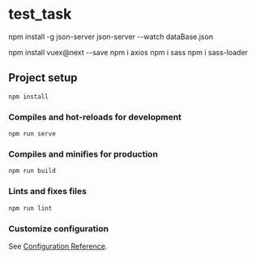 # test_task

npm install -g json-server
json-server --watch dataBase.json

npm install vuex@next --save
npm i axios
npm i sass
npm i sass-loader
## Project setup
```
npm install
```

### Compiles and hot-reloads for development
```
npm run serve
```

### Compiles and minifies for production
```
npm run build
```

### Lints and fixes files
```
npm run lint
```

### Customize configuration
See [Configuration Reference](https://cli.vuejs.org/config/).
